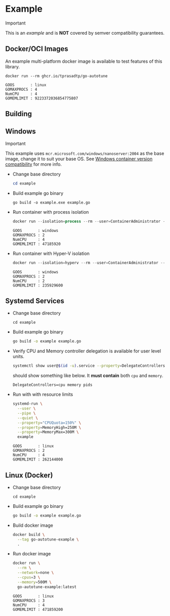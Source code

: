 # Example

> [!IMPORTANT]
>
> This is an _example_ and is **NOT** covered by semver compatibility guarantees.

## Docker/OCI Images

An example multi-platform docker image is available to test features of this library.

```console
docker run --rm ghcr.io/tprasadtp/go-autotune
```

```
GOOS       : linux
GOMAXPROCS : 4
NumCPU     : 4
GOMEMLIMIT : 9223372036854775807
```

## Building

## Windows

> [!IMPORTANT]
>
> This example uses `mcr.microsoft.com/windows/nanoserver:2004` as the base image,
> change it to suit your base OS. See [Windows container version compatibility]
> for more info.

- Change base directory

  ```powershell
  cd example
  ```

- Build example go binary

  ```console
  go build -o example.exe example.go
  ```

- Run container with process isolation

  ```powershell
  docker run --isolation=process --rm --user=ContainerAdministrator --memory=100M --cpus=2 -v $PWD\:C:\app:ro mcr.microsoft.com/windows/nanoserver:2004 C:\app\example.exe
  ```

  ```console
  GOOS       : windows
  GOMAXPROCS : 2
  NumCPU     : 4
  GOMEMLIMIT : 47185920
  ```

- Run container with Hyper-V isolation

  ```powershell
  docker run --isolation=hyperv --rm --user=ContainerAdministrator --memory=250M --cpus=2 -v $PWD\:C:\app:ro mcr.microsoft.com/windows/nanoserver:2004 C:\app\example.exe
  ```

  ```console
  GOOS       : windows
  GOMAXPROCS : 2
  NumCPU     : 2
  GOMEMLIMIT : 235929600
  ```

## Systemd Services

- Change base directory

  ```console
  cd example
  ```

- Build example go binary

  ```bash
  go build -o example example.go
  ```

- Verify CPU and Memory controller delegation is available for user level units.

  ```bash
  systemctl show user@$(id -u).service --property=DelegateControllers
  ```

  should show something like below. It **must contain** both `cpu` and `memory`.

  ```console
  DelegateControllers=cpu memory pids
  ```

- Run with with resource limits

  ```bash
  systemd-run \
    --user \
    --pipe \
    --quiet \
    --property="CPUQuota=150%" \
    --property=MemoryHigh=250M \
    --property=MemoryMax=300M \
    example
  ```

  ```
  GOOS       : linux
  GOMAXPROCS : 2
  NumCPU     : 4
  GOMEMLIMIT : 262144000
  ```

## Linux (Docker)

- Change base directory

  ```console
  cd example
  ```

- Build example go binary

  ```bash
  go build -o example example.go
  ```

- Build docker image

  ```bash
  docker build \
    --tag go-autotune-example \
    .
  ```

- Run docker image

  ```bash
  docker run \
    --rm \
    --network=none \
    --cpus=3 \
    --memory=500M \
    go-autotune-example:latest
  ```

  ```
  GOOS       : linux
  GOMAXPROCS : 3
  NumCPU     : 4
  GOMEMLIMIT : 471859200
  ```

[Windows container version compatibility]: https://learn.microsoft.com/en-us/virtualization/windowscontainers/deploy-containers/version-compatibility
